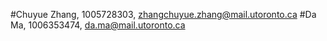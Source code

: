 #Chuyue Zhang, 1005728303, zhangchuyue.zhang@mail.utoronto.ca
#Da Ma, 1006353474, da.ma@mail.utoronto.ca

